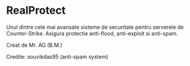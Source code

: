 # RealProtect 

Unul dintre cele mai avansate sisteme de securitate pentru serverele de Counter-Strike. Asigura protectie anti-flood, anti-exploit si anti-spam. 

Creat de Mr. AG (B.M.)

Credite: souvikdas95 (anti-spam system)
